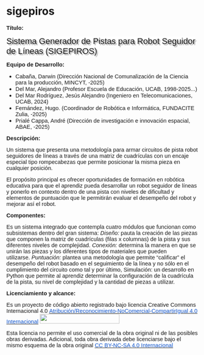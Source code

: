 # sigepiros
<p><strong><span style="background-color:#ffffff;font-size:11pt;font-family:Arial,sans-serif;">T&iacute;tulo:</span></strong></p>
<p><span style="background-color: rgb(255, 255, 255); font-size: 22px; font-family: Arial, sans-serif; text-shadow: rgba(136, 136, 136, 0.8) 3px 3px 2px;">Sistema Generador de Pistas para Robot Seguidor de L&iacute;neas (SIGEPIROS)</span></p>
<p><strong><span style="font-size:11pt;font-family:Arial,sans-serif;">Equipo de Desarrollo:</span></strong></p>
<ul>
    <li><span style="font-size:11pt;font-family:Arial,sans-serif;">Caba&ntilde;a, Darwin (Direcci&oacute;n Nacional de Comunalizaci&oacute;n de la Ciencia para la producci&oacute;n, MINCYT, -2025)</span></li>
    <li><span style="font-size:11pt;font-family:Arial,sans-serif;">Del Mar, Alejandro (Profesor Escuela de Educaci&oacute;n, UCAB, 1998-2025...)</span></li>
    <li><span style="font-size:11pt;font-family:Arial,sans-serif;">Del Mar Rodr&iacute;guez, Jes&uacute;s Alejandro (Ingeniero en Telecomunicaciones, UCAB, 2024)</span></li>
    <li><span style="font-size:11pt;font-family:Arial,sans-serif;">Fern&aacute;ndez, Hugo. (Coordinador de Rob&oacute;tica e Inform&aacute;tica, FUNDACITE Zulia, -2025)</span></li>
    <li><span style="font-size:11pt;font-family:Arial,sans-serif;">Prial&eacute; Cappa, Andr&eacute; (Direcci&oacute;n de investigaci&oacute;n e innovaci&oacute;n espacial, ABAE, -2025)</span></li>
</ul>
<p><strong><span style="font-size:11pt;font-family:Arial,sans-serif;">Descripci&oacute;n:</span></strong></p>
<p><span style="font-size:11pt;font-family:Arial,sans-serif;">Un sistema que presenta una metodolog&iacute;a para armar circuitos de pista robot seguidores de l&iacute;neas a trav&eacute;s de una matriz de cuadr&iacute;culas con un encaje especial tipo rompecabezas que permite posicionar la misma pieza en cualquier posici&oacute;n.</span></p>
<p><span style="font-size:11pt;font-family:Arial,sans-serif;">El prop&oacute;sito principal es ofrecer oportunidades de formaci&oacute;n en rob&oacute;tica educativa para que el aprendiz pueda desarrollar un robot seguidor de l&iacute;neas y ponerlo en contexto dentro de una pista con niveles de dificultad y elementos de puntuaci&oacute;n que le permitir&aacute;n evaluar el desempe&ntilde;o del robot y mejorar as&iacute; el robot.</span></p>
<p><strong><span style="font-size:11pt;font-family:Arial,sans-serif;">Componentes:</span></strong></p>
<p><span style="font-size:11pt;font-family:Arial,sans-serif;">Es un sistema integrado que contempla cuatro m&oacute;dulos que funcionan como subsistemas dentro del gran sistema:&nbsp;</span><em><span style="font-size:11pt;font-family:Arial,sans-serif;">Dise&ntilde;o:</span></em><span style="font-size:11pt;font-family:Arial,sans-serif;">&nbsp;pauta la creaci&oacute;n de las piezas que componen la matriz de cuadr&iacute;culas (filas x columnas) de la pista y sus diferentes niveles de complejidad.&nbsp;</span><em><span style="font-size:11pt;font-family:Arial,sans-serif;">Conexi&oacute;n:</span></em><span style="font-size:11pt;font-family:Arial,sans-serif;">&nbsp;determina la manera en que se unir&aacute;n las piezas y los diferentes tipos de materiales que pueden utilizarse.&nbsp;</span><em><span style="font-size:11pt;font-family:Arial,sans-serif;">Puntuaci&oacute;n:</span></em><span style="font-size:11pt;font-family:Arial,sans-serif;">&nbsp;plantea una metodolog&iacute;a que permite &ldquo;calificar&rdquo; el desempe&ntilde;o del robot basado en el seguimiento de la l&iacute;nea y no s&oacute;lo en el cumplimiento del circuito como tal y por &uacute;ltimo, Simulaci&oacute;n: un desarrollo en Python que permite al aprendiz determinar la configuraci&oacute;n de la cuadr&iacute;cula de la pista, su nivel de complejidad y la cantidad de piezas a utilizar.</span></p>
<p><strong><span style="font-size:11pt;font-family:Arial,sans-serif;">Licenciamiento y alcance:</span></strong></p>
<p><span style="font-size:11pt;font-family:Arial,sans-serif;">Es un proyecto de c&oacute;digo abierto registrado bajo licencia Creative Commons Internacional 4.0&nbsp;</span><a href="https://creativecommons.org/licenses/by-nc-sa/4.0/"><u><span style="color:#1155cc;font-size:11pt;font-family:Arial,sans-serif;">Atribuci&oacute;n/Reconocimiento-NoComercial-CompartirIgual 4.0 Internacional</span></u></a><span style="font-size:11pt;font-family:Arial,sans-serif;">&nbsp;</span><span style="border:none;"><img src="https://lh7-rt.googleusercontent.com/docsz/AD_4nXf_4M2q_s9u47z9-EfZpbR4oDI5dHSPc4U2ksr0tKbEeM49-2ORD-WcGojh-NSrVvNqbHKwDhIsBhSzIM5FpIPD7A-xgFrw2pwXZ_y_xZlXczJCwRXs57myO7KKTjW2-CYtjtVV?key=wfIYDse3HDYUCiFSmAXxQTvT" width="209" height="25"></span></p>
<p><span style="font-size:11pt;font-family:Arial,sans-serif;">Esta licencia no permite el uso comercial de la obra original ni de las posibles obras derivadas. Adicional, toda obra derivada debe licenciarse bajo el mismo esquema de la obra original&nbsp;</span><a href="https://creativecommons.org/licenses/by-nc-sa/4.0/"><u><span style="color:#1155cc;font-size:11pt;font-family:Arial,sans-serif;">CC BY-NC-SA 4.0 Internacional</span></u></a></p>
<p><br></p>
